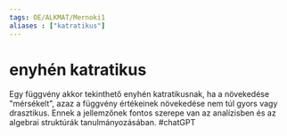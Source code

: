 ```yaml
---
tags: OE/ALKMAT/Mernoki1 
aliases : ["katratikus"]
---
```

# enyhén katratikus
Egy függvény akkor tekinthető enyhén katratikusnak, ha a növekedése "mérsékelt", azaz a függvény értékeinek növekedése nem túl gyors vagy drasztikus. Ennek a jellemzőnek fontos szerepe van az analízisben és az algebrai struktúrák tanulmányozásában.
#chatGPT 